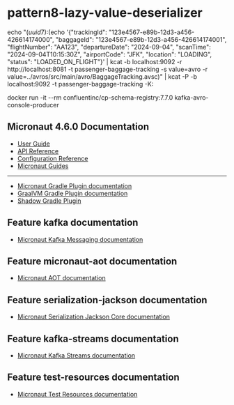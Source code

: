 # pattern8-lazy-value-deserializer

echo "$(uuid7):$(echo '{"trackingId": "123e4567-e89b-12d3-a456-426614174000", "baggageId": "123e4567-e89b-12d3-a456-426614174001", "flightNumber": "AA123", "departureDate": "2024-09-04", "scanTime": "2024-09-04T10:15:30Z", "airportCode": "JFK", "location": "LOADING", "status": "LOADED_ON_FLIGHT"}' | kcat -b localhost:9092 -r http://localhost:8081 -t passenger-baggage-tracking -s value=avro -r value=../avros/src/main/avro/BaggageTracking.avsc)" | kcat -P -b localhost:9092 -t passenger-baggage-tracking -K:

docker run -it --rm confluentinc/cp-schema-registry:7.7.0 kafka-avro-console-producer

## Micronaut 4.6.0 Documentation

- [User Guide](https://docs.micronaut.io/4.6.0/guide/index.html)
- [API Reference](https://docs.micronaut.io/4.6.0/api/index.html)
- [Configuration Reference](https://docs.micronaut.io/4.6.0/guide/configurationreference.html)
- [Micronaut Guides](https://guides.micronaut.io/index.html)
---

- [Micronaut Gradle Plugin documentation](https://micronaut-projects.github.io/micronaut-gradle-plugin/latest/)
- [GraalVM Gradle Plugin documentation](https://graalvm.github.io/native-build-tools/latest/gradle-plugin.html)
- [Shadow Gradle Plugin](https://plugins.gradle.org/plugin/com.github.johnrengelman.shadow)
## Feature kafka documentation

- [Micronaut Kafka Messaging documentation](https://micronaut-projects.github.io/micronaut-kafka/latest/guide/index.html)


## Feature micronaut-aot documentation

- [Micronaut AOT documentation](https://micronaut-projects.github.io/micronaut-aot/latest/guide/)


## Feature serialization-jackson documentation

- [Micronaut Serialization Jackson Core documentation](https://micronaut-projects.github.io/micronaut-serialization/latest/guide/)


## Feature kafka-streams documentation

- [Micronaut Kafka Streams documentation](https://micronaut-projects.github.io/micronaut-kafka/latest/guide/index.html#kafkaStream)


## Feature test-resources documentation

- [Micronaut Test Resources documentation](https://micronaut-projects.github.io/micronaut-test-resources/latest/guide/)


